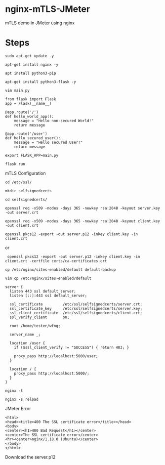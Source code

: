 # nginx-mTLS-JMeter
mTLS demo in JMeter using nginx

# Steps

```
sudo apt-get update -y
```

```
apt-get install nginx -y
```

```
apt install python3-pip
```

```
apt-get install python3-flask -y
```

```
vim main.py
```

```
from flask import Flask
app = Flask(__name__)

@app.route('/')
def hello_world_app():
    message = "Hello non-secured World!"
    return message

@app.route('/user')
def hello_secured_user():
    message = "Hello secured User!"
    return message
```

```
export FLASK_APP=main.py
```

```
flask run
```

mTLS Configuration

```
cd /etc/ssl/
```

```
mkdir selfsignedcerts
```

```
cd selfsignedcerts/
```

```
openssl req -x509 -nodes -days 365 -newkey rsa:2048 -keyout server.key -out server.crt
```

```
openssl req -x509 -nodes -days 365 -newkey rsa:2048 -keyout client.key -out client.crt
```

```
openssl pkcs12 -export -out server.p12 -inkey client.key -in client.crt
```
or
```
 openssl pkcs12 -export -out server.p12 -inkey client.key -in client.crt -certfile certs/ca-certificates.crt
```

```
cp /etc/nginx/sites-enabled/default default-backup
```

```
vim cp /etc/nginx/sites-enabled/default
```

```
server {
  listen 443 ssl default_server;
  listen [::]:443 ssl default_server;

  ssl_certificate         /etc/ssl/selfsignedcerts/server.crt;
  ssl_certificate_key     /etc/ssl/selfsignedcerts/server.key;
  ssl_client_certificate  /etc/ssl/selfsignedcerts/client.crt;
  ssl_verify_client       on;

  root /home/tester/wfng;

  server_name _;

  location /user {
    if ($ssl_client_verify != "SUCCESS") { return 403; }

    proxy_pass http://localhost:5000/user;
  }

  location / {
    proxy_pass http://localhost:5000/;
  }
}
```

```
nginx -t
```

```
nginx -s reload
```
JMeter Error
```
<html>
<head><title>400 The SSL certificate error</title></head>
<body>
<center><h1>400 Bad Request</h1></center>
<center>The SSL certificate error</center>
<hr><center>nginx/1.18.0 (Ubuntu)</center>
</body>
</html>
```

Download the server.p12


